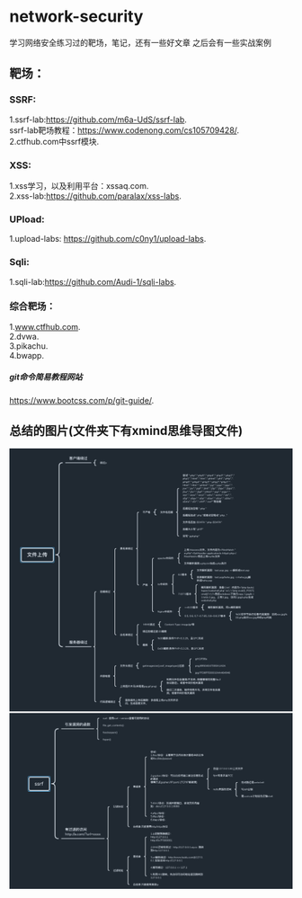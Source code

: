 # network-security

学习网络安全练习过的靶场，笔记，还有一些好文章
之后会有一些实战案例

## 靶场：

### SSRF:
1.ssrf-lab:https://github.com/m6a-UdS/ssrf-lab.  
ssrf-lab靶场教程：https://www.codenong.com/cs105709428/.  
2.ctfhub.com中ssrf模块.  

### XSS:
1.xss学习，以及利用平台：xssaq.com.  
2.xss-lab:https://github.com/paralax/xss-labs.  


### UPload:
1.upload-labs:  https://github.com/c0ny1/upload-labs.  


### Sqli:
1.sqli-lab:https://github.com/Audi-1/sqli-labs.  


### 综合靶场：
1.www.ctfhub.com.  
2.dvwa.  
3.pikachu.  
4.bwapp.  

##### git命令简易教程网站
https://www.bootcss.com/p/git-guide/.  


## 总结的图片(文件夹下有xmind思维导图文件)
![upload图片](upload/upload.png)
![ssrf图片](ssrf/ssrf.png)
